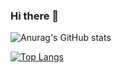 ### Hi there 👋


![Anurag's GitHub stats](https://github-readme-stats.vercel.app/api?username=pedrotb&show_icons=true&theme=dark)

[![Top Langs](https://github-readme-stats.vercel.app/api/top-langs/?username=pedrotb&layout=compact)](https://github.com/pedrotb/github-readme-stats)
